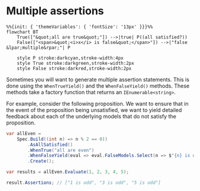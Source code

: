 # Multiple assertions


```mermaid
%%{init: { 'themeVariables': { 'fontSize': '13px' }}}%%
flowchart BT
    True(["&quot;all are true&quot;"]) -->|true| P((all satisfied?))
    False(["<span>&quot;<i>x</i> is false&quot;</span>"]) -->|"false &lpar;multiple&rpar;"| P

    style P stroke:darkcyan,stroke-width:4px
    style True stroke:darkgreen,stroke-width:2px
    style False stroke:darkred,stroke-width:2px
```

Sometimes you will want to generate multiple assertion statements.  This is done using the `WhenTrueYield()` and the
`WhenFalseYield()` methods.  These methods take a factory function that returns an `IEnumerable<string>`.

For example, consider the following proposition.
We want to ensure that in the event of the proposition being unsatisfied, we want to yield detailed feedback about each
of the underlying models that do not satisfy the proposition.

```csharp
var allEven =
    Spec.Build((int n) => n % 2 == 0))
        .AsAllSatisfied()
        .WhenTrue("all are even")
        .WhenFalseYield(eval => eval.FalseModels.Select(n => $"{n} is odd"))
        .Create();

var results = allEven.Evaluate(1, 2, 3, 4, 5);

result.Assertions; // ["1 is odd", "3 is odd", "5 is odd"]
```
